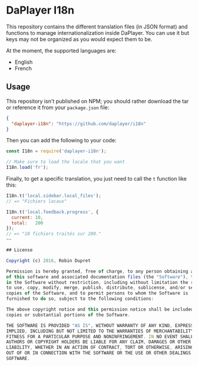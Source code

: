 # DaPlayer I18n

This repository contains the different translation files (in JSON format) and
functions to manage internationalization inside DaPlayer. You can use it but
keys may not be organized as you would expect them to be.

At the moment, the supported languages are:

* English
* French

## Usage

This repository isn't published on NPM; you should rather download the tar or
reference it from your `package.json` file:

~~~json
{
  "daplayer-i18n": "https://github.com/daplayer/i18n"
}
~~~

Then you can add the following to your code:

~~~javascript
const I18n = require('daplayer-i18n');

// Make sure to load the locale that you want
I18n.load('fr');
~~~

Finally, to get a specific translation, you just need to call the `t`
function like this:

~~~javascript
I18n.t('local.sidebar.local_files');
// => "Fichiers locaux"

I18n.t('local.feedback.progress', {
  current: 10,
  total:   200
});
// => "10 fichiers traités sur 200."
~~

## License

Copyright (c) 2016, Robin Dupret

Permission is hereby granted, free of charge, to any person obtaining a copy
of this software and associated documentation files (the "Software"), to deal
in the Software without restriction, including without limitation the rights
to use, copy, modify, merge, publish, distribute, sublicense, and/or sell
copies of the Software, and to permit persons to whom the Software is
furnished to do so, subject to the following conditions:

The above copyright notice and this permission notice shall be included in all
copies or substantial portions of the Software.

THE SOFTWARE IS PROVIDED "AS IS", WITHOUT WARRANTY OF ANY KIND, EXPRESS OR
IMPLIED, INCLUDING BUT NOT LIMITED TO THE WARRANTIES OF MERCHANTABILITY,
FITNESS FOR A PARTICULAR PURPOSE AND NONINFRINGEMENT. IN NO EVENT SHALL THE
AUTHORS OR COPYRIGHT HOLDERS BE LIABLE FOR ANY CLAIM, DAMAGES OR OTHER
LIABILITY, WHETHER IN AN ACTION OF CONTRACT, TORT OR OTHERWISE, ARISING FROM,
OUT OF OR IN CONNECTION WITH THE SOFTWARE OR THE USE OR OTHER DEALINGS IN THE
SOFTWARE.
